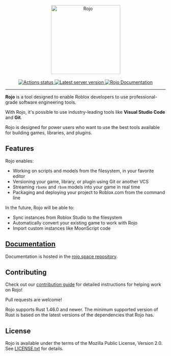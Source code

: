 <div align="center">
    <a href="https://rojo.space">
        <img src="assets/logo-512.png" alt="Rojo" height="217" />
    </a>
</div>

<div>&nbsp;</div>

<div align="center">
    <a href="https://github.com/rojo-rbx/rojo/actions">
        <img src="https://github.com/rojo-rbx/rojo/workflows/CI/badge.svg" alt="Actions status" />
    </a>
    <a href="https://crates.io/crates/rojo">
        <img src="https://img.shields.io/crates/v/rojo.svg?label=latest%20release" alt="Latest server version" />
    </a>
    <a href="https://rojo.space/docs">
        <img src="https://img.shields.io/badge/docs-website-brightgreen.svg" alt="Rojo Documentation" />
    </a>
</div>

<hr />

**Rojo** is a tool designed to enable Roblox developers to use professional-grade software engineering tools.

With Rojo, it's possible to use industry-leading tools like **Visual Studio Code** and **Git**.

Rojo is designed for power users who want to use the best tools available for building games, libraries, and plugins.

## Features
Rojo enables:

* Working on scripts and models from the filesystem, in your favorite editor
* Versioning your game, library, or plugin using Git or another VCS
* Streaming `rbxmx` and `rbxm` models into your game in real time
* Packaging and deploying your project to Roblox.com from the command line

In the future, Rojo will be able to:

* Sync instances from Roblox Studio to the filesystem
* Automatically convert your existing game to work with Rojo
* Import custom instances like MoonScript code

## [Documentation](https://rojo.space/docs)
Documentation is hosted in the [rojo.space repository](https://github.com/rojo-rbx/rojo.space).

## Contributing
Check out our [contribution guide](CONTRIBUTING.md) for detailed instructions for helping work on Rojo!

Pull requests are welcome!

Rojo supports Rust 1.46.0 and newer. The minimum supported version of Rust is based on the latest versions of the dependencies that Rojo has.

## License
Rojo is available under the terms of the Mozilla Public License, Version 2.0. See [LICENSE.txt](LICENSE.txt) for details.